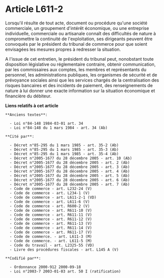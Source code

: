 # Article L611-2

Lorsqu'il résulte de tout acte, document ou procédure qu'une société commerciale, un groupement d'intérêt économique, ou une
entreprise individuelle, commerciale ou artisanale connaît des difficultés de nature à compromettre la continuité de
l'exploitation, ses dirigeants peuvent être convoqués par le président du tribunal de commerce pour que soient envisagées les
mesures propres à redresser la situation.

A l'issue de cet entretien, le président du tribunal peut, nonobstant toute disposition législative ou réglementaire
contraire, obtenir communication, par les commissaires aux comptes, les membres et représentants du personnel, les
administrations publiques, les organismes de sécurité et de prévoyance sociales ainsi que les services chargés de la
centralisation des risques bancaires et des incidents de paiement, des renseignements de nature à lui donner une exacte
information sur la situation économique et financière du débiteur.

**Liens relatifs à cet article**

	**Anciens textes**:

	  - Loi n°84-148 1984-03-01 art. 34
	  - Loi n°84-148 du 1 mars 1984 - art. 34 (Ab)

	**Cité par**:

	  - Décret n°85-295 du 1 mars 1985 - art. 35-2 (Ab)
	  - Décret n°85-295 du 1 mars 1985 - art. 35-3 (Ab)
	  - Décret n°85-295 du 1 mars 1985 - art. 35-4 (Ab)
	  - Décret n°2005-1677 du 28 décembre 2005 - art. 10 (Ab)
	  - Décret n°2005-1677 du 28 décembre 2005 - art. 2 (Ab)
	  - Décret n°2005-1677 du 28 décembre 2005 - art. 3 (Ab)
	  - Décret n°2005-1677 du 28 décembre 2005 - art. 4 (Ab)
	  - Décret n°2005-1677 du 28 décembre 2005 - art. 5 (Ab)
	  - Décret n°2005-1677 du 28 décembre 2005 - art. 6 (Ab)
	  - Décret n°2005-1677 du 28 décembre 2005 - art. 7 (Ab)
	  - Code de commerce - art. L232-24 (V)
	  - Code de commerce - art. L234-1 (V)
	  - Code de commerce - art. L611-2-1 (VD)
	  - Code de commerce - art. L611-6 (V)
	  - Code de commerce - art. R600-2 (V)
	  - Code de commerce - art. R611-10 (V)
	  - Code de commerce - art. R611-11 (V)
	  - Code de commerce - art. R611-12 (V)
	  - Code de commerce - art. R611-13 (V)
	  - Code de commerce - art. R611-14 (V)
	  - Code de commerce - art. R611-17 (V)
	  - Code de commerce. - art. L611-3 (M)
	  - Code de commerce. - art. L611-5 (M)
	  - Code du travail - art. L2325-55 (VD)
	  - Livre des procédures fiscales - art. L145 A (V)

	**Codifié par**:

	  - Ordonnance 2000-912 2000-09-18
	  - Loi n°2003-7 2003-01-03 art. 50 I (ratification)
